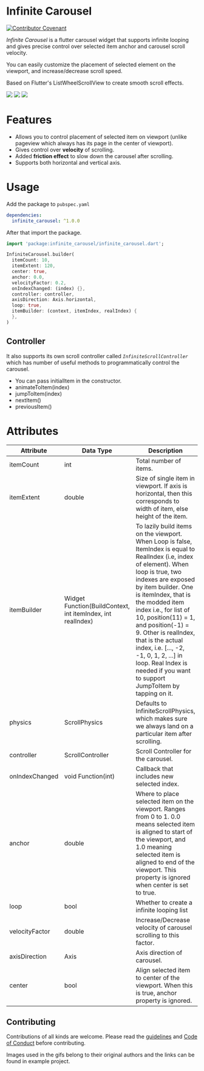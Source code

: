 # Infinite Carousel

[![Contributor Covenant](https://img.shields.io/badge/Contributor%20Covenant-v2.0%20adopted-ff69b4.svg)](code_of_conduct.md)

_Infinite Carousel_ is a flutter carousel widget that supports infinite looping and gives precise control over selected item anchor and carousel scroll velocity.

You can easily customize the placement of selected element on the viewport, and increase/decrease scroll speed.

Based on Flutter's ListWheelScrollView to create smooth scroll effects.

![](https://github.com/GeekyAnts/infinite-carousel-flutter/blob/main/demo/complex.gif?raw=true)
![](https://github.com/GeekyAnts/infinite-carousel-flutter/blob/main/demo/horizontal.gif?raw=true)
![](https://github.com/GeekyAnts/infinite-carousel-flutter/blob/main/demo/vertical.gif?raw=true)

# Features

- Allows you to control placement of selected item on viewport (unlike pageview which always has its page in the center of viewport).
- Gives control over **velocity** of scrolling.
- Added **friction effect** to slow down the carousel after scrolling.
- Supports both horizontal and vertical axis.

# Usage

Add the package to `pubspec.yaml`

```yaml
dependencies:
  infinite_carousel: ^1.0.0
```

After that import the package.

```dart
import 'package:infinite_carousel/infinite_carousel.dart';
```

```dart
InfiniteCarousel.builder(
  itemCount: 10,
  itemExtent: 120,
  center: true,
  anchor: 0.0,
  velocityFactor: 0.2,
  onIndexChanged: (index) {},
  controller: controller,
  axisDirection: Axis.horizontal,
  loop: true,
  itemBuilder: (context, itemIndex, realIndex) {
  },
)
```

## Controller

It also supports its own scroll controller called _`InfiniteScrollController`_ which has number of useful methods to programmatically control the carousel.

- You can pass initialItem in the constructor.
- animateToItem(index)
- jumpToItem(index)
- nextItem()
- previousItem()

# Attributes

| Attribute      | Data Type                                                   | Description                                                                                                                                                                                                                                                                                                                                                                                                                                                    | Default Value            |
| -------------- | ----------------------------------------------------------- | -------------------------------------------------------------------------------------------------------------------------------------------------------------------------------------------------------------------------------------------------------------------------------------------------------------------------------------------------------------------------------------------------------------------------------------------------------------- | ------------------------ |
| itemCount      | int                                                         | Total number of items.                                                                                                                                                                                                                                                                                                                                                                                                                                         | Required                 |
| itemExtent     | double                                                      | Size of single item in viewport. If axis is horizontal, then this corresponds to width of item, else height of the item.                                                                                                                                                                                                                                                                                                                                       | Required                 |
| itemBuilder    | Widget Function(BuildContext, int itemIndex, int realIndex) | To lazily build items on the viewport. When Loop is false, ItemIndex is equal to RealIndex (i.e, index of element). When loop is true, two indexes are exposed by item builder. One is itemIndex, that is the modded item index i.e., for list of 10, position(11) = 1, and position(-1) = 9. Other is realIndex, that is the actual index, i.e. [..., -2, -1, 0, 1, 2, ...] in loop. Real Index is needed if you want to support JumpToItem by tapping on it. | Required                 |
| physics        | ScrollPhysics                                               | Defaults to InfiniteScrollPhysics, which makes sure we always land on a particular item after scrolling.                                                                                                                                                                                                                                                                                                                                                       | InfiniteScrollPhysics    |
| controller     | ScrollController                                            | Scroll Controller for the carousel.                                                                                                                                                                                                                                                                                                                                                                                                                            | InfiniteScrollController |
| onIndexChanged | void Function(int)                                          | Callback that includes new selected index.                                                                                                                                                                                                                                                                                                                                                                                                                     |                          |
| anchor         | double                                                      | Where to place selected item on the viewport. Ranges from 0 to 1. 0.0 means selected item is aligned to start of the viewport, and 1.0 meaning selected item is aligned to end of the viewport. This property is ignored when center is set to true.                                                                                                                                                                                                           | 0.0                      |
| loop           | bool                                                        | Whether to create a infinite looping list                                                                                                                                                                                                                                                                                                                                                                                                                      | true                     |
| velocityFactor | double                                                      | Increase/Decrease velocity of carousel scrolling to this factor.                                                                                                                                                                                                                                                                                                                                                                                               | 0.2                      |
| axisDirection  | Axis                                                        | Axis direction of carousel.                                                                                                                                                                                                                                                                                                                                                                                                                                    | Axis.horizontal          |
| center         | bool                                                        | Align selected item to center of the viewport. When this is true, anchor property is ignored.                                                                                                                                                                                                                                                                                                                                                                  | true                     |

## Contributing

Contributions of all kinds are welcome. Please read the [guidelines](.github/CONTRIBUTING.md) and [Code of Conduct](.github/CODE_OF_CONDUCT.md) before contributing.


Images used in the gifs belong to their original authors and the links can be found in example project.
